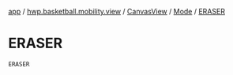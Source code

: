 [app](../../../index.md) / [hwp.basketball.mobility.view](../../index.md) / [CanvasView](../index.md) / [Mode](index.md) / [ERASER](.)

# ERASER

`ERASER`